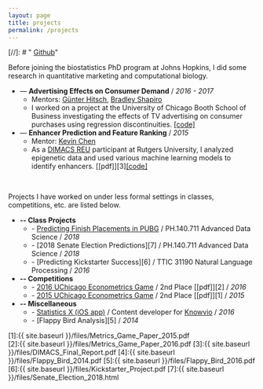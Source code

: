 ```yaml
---
layout: page
title: projects
permalink: /projects
---
```


[//]: # "<i class="fab fa-github"></i> <a href = "https://github.com/albertkuo">Github</a>"

Before joining the biostatistics PhD program at Johns Hopkins, I did some research in quantitative marketing and computational biology.

* — **Advertising Effects on Consumer Demand** / *2016 - 2017*
  * Mentors: [G&uuml;nter Hitsch](https://www.chicagobooth.edu/faculty/directory/h/gunter-j-hitsch), [Bradley Shapiro](https://www.chicagobooth.edu/faculty/directory/s/bradley-shapiro)
  * I worked on a project at the University of Chicago Booth School of Business investigating the effects of TV advertising on consumer purchases using regression discontinuities. [[code]](https://github.com/albertkuo/ra_booth)
* — **Enhancer Prediction and Feature Ranking** / *2015*
  * Mentor: [Kevin Chen](https://genfaculty.rutgers.edu/kcchen/home)
  * As a [DIMACS REU](http://reu.dimacs.rutgers.edu/) participant at Rutgers University, I analyzed epigenetic data and used various machine learning models to identify enhancers. [[pdf]][3][[code]](https://github.com/albertkuo/dimacs)

<br>

Projects I have worked on under less formal settings in classes, competitions, etc. are listed below.

* **-- Class Projects**
  * \- [Predicting Finish Placements in PUBG](https://pubg-prediction.github.io/project/) / PH.140.711 Advanced Data Science / *2018* 
  * \- [2018 Senate Election Predictions][7] / PH.140.711 Advanced Data Science / *2018*
  * \- [Predicting Kickstarter Success][6] / TTIC 31190 Natural Language Processing / *2016* 
* **-- Competitions**
  * \- [2016 UChicago Econometrics Game](https://voices.uchicago.edu/oeconomica/metrics-game/) / 2nd Place [[pdf]][2]  / *2016*  
  * \- [2015 UChicago Econometrics Game](https://voices.uchicago.edu/oeconomica/metrics-game/) / 2nd Place [[pdf]][1] / *2015*
* **-- Miscellaneous**
  * \- [Statistics X (iOS app)](https://itunes.apple.com/us/app/statistics-x-college-ap-stats/id1087170766?mt=8) / Content developer for [Knowvio](http://knowvio.org/) / *2016*
  * \- [Flappy Bird Analysis][5] / *2014* 

[1]:{{ site.baseurl }}/files/Metrics_Game_Paper_2015.pdf   
[2]:{{ site.baseurl }}/files/Metrics_Game_Paper_2016.pdf 
[3]:{{ site.baseurl }}/files/DIMACS_Final_Report.pdf
[4]:{{ site.baseurl }}/files/Flappy_Bird_2014.pdf
[5]:{{ site.baseurl }}/files/Flappy_Bird_2016.pdf
[6]:{{ site.baseurl }}/files/Kickstarter_Project.pdf
[7]:{{ site.baseurl }}/files/Senate_Election_2018.html